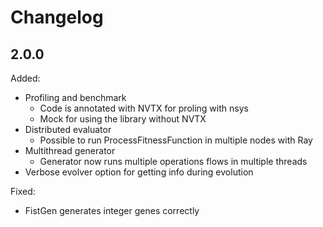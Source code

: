 # Changelog

## 2.0.0

Added:

- Profiling and benchmark
   - Code is annotated with NVTX for proling with nsys
   - Mock for using the library without NVTX
 - Distributed evaluator
   - Possible to run ProcessFitnessFunction in multiple nodes with Ray
 - Multithread generator
    - Generator now runs multiple operations flows in multiple threads
- Verbose evolver option for getting info during evolution  

Fixed:

- FistGen generates integer genes correctly